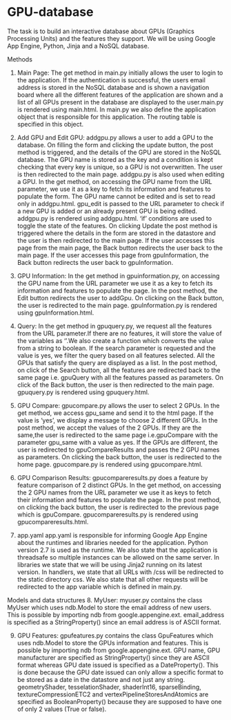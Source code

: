 # GPU-database
The task is to build an interactive database about GPUs (Graphics Processing Units) and the features they support. We will be using Google App Engine, Python, Jinja and a NoSQL database.

Methods
1.	Main Page:
The get method in main.py initially allows the user to login to the application. If the authentication is successful, the users email address is stored in the NoSQL database and is shown a navigation board where all the different features of the application are shown and a list of all GPUs present in the database are displayed to the user.main.py is rendered using main.html.
In main.py we also define the application object that is responsible for this application. The routing table is specified in this object.
 
2.	Add GPU and Edit GPU:
addgpu.py allows a user to add a GPU to the database. On filling the form and clicking the update button, the post method is triggered, and the details of the GPU are stored in the NoSQL database. The GPU name is stored as the key and a condition is kept checking that every key is unique, so a GPU is not overwritten. The user is then redirected to the main page. 
addgpu.py is also used when editing a GPU. In the get method, on accessing the GPU name from the URL parameter, we use it as a key to fetch its information and features to populate the form. The GPU name cannot be edited and is set to read only in addgpu.html. gpu_edit is passed to the URL parameter to check if a new GPU is added or an already present GPU is being edited. addgpu.py is rendered using addgpu.html. ‘if’ conditions are used to toggle the state of the features. On clicking Update the post method is triggered where the details in the form are stored in the datastore and the user is then redirected to the main page. 
If the user accesses this page from the main page, the Back button redirects the user back to the main page. If the user accesses this page from gpuInformation, the Back button redirects the user back to gpuInformation. 

3.	GPU Information:
In the get method in gpuinformation.py, on accessing the GPU name from the URL parameter we use it as a key to fetch its information and features to populate the page.
In the post method, the Edit button redirects the user to addGpu. On clicking on the Back button, the user is redirected to the main page.
 gpuInformation.py is rendered using gpuInformation.html.


4.	Query:
In the get method in gpuquery.py, we request all the features from the URL parameter.If there are no features, it will store the value of the variables as ‘’.We also create a function which converts the value from a string to boolean. If the search parameter is requested and the value is yes, we filter the query based on all features selected. All the GPUs that satisfy the query are displayed as a list. In the post method, on click of the Search button, all the features are redirected back to the same page i.e. gpuQuery with all the features passed as parameters. On click of the Back button, the user is then redirected to the main page. gpuquery.py is rendered using gpuquery.html. 


5.	GPU Compare:
gpucompare.py allows the user to select 2 GPUs. In the get method, we access gpu_same and send it to the html page. If the value is ‘yes’, we display a message to choose 2 different GPUs. 
In the post method, we accept the values of the 2 GPUs. If they are the same,the user is redirected to the same page i.e.gpuCompare with the parameter gpu_same with a value as yes. If the GPUs are different, the user is redirected to gpuCompareResults and passes the 2 GPU names as parameters. On clicking the back button, the user is redirected to the home page. gpucompare.py is rendered using gpucompare.html.
 
6.	GPU Comparison Results:
gpucompareresults.py does a feature by feature comparison of 2 distinct GPUs. In the get method, on accessing the 2 GPU names from the URL parameter we use it as keys to fetch their information and features to populate the page. In the post method, on clicking the back button, the user is redirected to the previous page which is gpuCompare. gpucompareresults.py is rendered using gpucompareresults.html.
7.	app.yaml
app.yaml is responsible for informing Google App Engine about the runtimes and libraries needed for the application. Python version 2.7 is used as the runtime. We also state that the application is threadsafe so multiple instances can be allowed on the same server. In libraries we state that we will be using Jinja2 running on its latest version. In handlers, we state that all URLs with /css will be redirected to the static directory css. We also state that all other requests will be redirected to the app variable which is defined in main.py. 

Models and data structures
8.	MyUser:
myuser.py contains the class MyUser which uses ndb.Model to store the email address of new users. This is possible by importing ndb from google.appengine.ext. email_address is specified as a StringProperty() since an email address is of ASCII format.

9.	GPU Features:
gpufeatures.py contains the class GpuFeatures which uses ndb.Model to store the GPUs information and features. This is possible by importing ndb from google.appengine.ext. GPU name, GPU manufacturer are specified as StringProperty() since they are ASCII format whereas GPU date issued is specified as a DateProperty(). This is done because the GPU date issued can only allow a specific format to be stored as a date in the datastore and not just any string. geometryShader, tesselationShader, shaderInt16, sparseBinding, textureCompressionETC2 and vertexPipelineStoresAndAtomics are specified as BooleanProperty() because they are supposed to have one of only 2 values (True or false).
